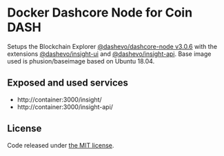 # Docker Dashcore Node for Coin DASH

Setups the Blockchain Explorer [@dashevo/dashcore-node v3.0.6](https://www.npmjs.com/package/@dashevo/dashcore-node) with the extensions [@dashevo/insight-ui](https://www.npmjs.com/package/@dashevo/insight-ui) and [@dashevo/insight-api](https://www.npmjs.com/package/@dashevo/insight-api).
Base image used is phusion/baseimage based on Ubuntu 18.04.

## Exposed and used services

* http://container:3000/insight/
* http://container:3000/insight-api/

## License
Code released under [the MIT license](https://github.com/lampsolutions/docker-dash-dashcore/blob/master/LICENSE).